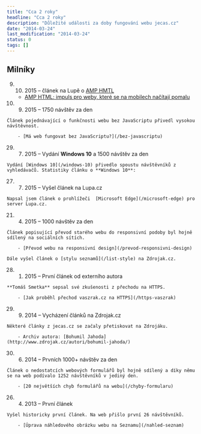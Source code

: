 ```yaml
---
title: "Cca 2 roky"
headline: "Cca 2 roky"
description: "Důležité události za doby fungování webu jecas.cz"
date: "2014-03-24"
last_modification: "2014-03-24"
status: 0
tags: []
---
```


## Milníky

  9. 10. 2015 – článek na Lupě o [AMP HMTL](/amp-html)

        - [AMP HTML: impuls pro weby, které se na mobilech načítají pomalu](http://www.lupa.cz/clanky/amp-html-impuls-pro-weby-ktere-se-na-mobilech-nacitaji-pomalu/)

  28. 9. 2015 – 1750 návštěv za den
  
    Článek pojednávající o funkčnosti webu bez JavaScriptu přivedl vysokou návštěvnost.

        - [Má web fungovat bez JavaScriptu?](/bez-javascriptu)

  29. 7. 2015 – Vydání **Windows 10** a 1500 návštěv za den
  
    Vydání [Windows 10](/windows-10) přivedlo spoustu návštěvníků z vyhledávačů. Statistiky článku o **Windows 10**:

  27. 7. 2015 – Vyšel článek na Lupa.cz

    Napsal jsem článek o prohlížeči  [Microsoft Edge](/microsoft-edge) pro server Lupa.cz.

  21. 4. 2015 – 1000 návštěv za den
  
    Článek popisující převod starého webu do responsivní podoby byl hojně sdílený na sociálních sítích.

        - [Převod webu na responsivní design](/prevod-responsivni-design)

    Dále vyšel článek o [stylu seznamů](/list-style) na Zdrojak.cz.

  28. 1. 2015 – První článek od externího autora
  
    **Tomáš Smetka** sepsal své zkušenosti z přechodu na HTTPS.

        - [Jak proběhl přechod vaszrak.cz na HTTPS](/https-vaszrak)

  29. 9. 2014 – Vycházení článků na Zdrojak.cz
  
    Některé články z jecas.cz se začaly přetiskovat na Zdrojáku.

        - Archiv autora: [Bohumil Jahoda](http://www.zdrojak.cz/autori/bohumil-jahoda/)

  30. 6. 2014 – Prvních 1000+ návštěv za den
  
    Článek o nedostatcích webových formulářů byl hojně sdílený a díky němu se na web podívalo 1252 návštěvníků v jediný den.

        - [20 největších chyb formulářů na webu](/chyby-formularu)

  26. 4. 2013 – První článek
  
    Vyšel historicky první článek. Na web přišlo první 26 návštěvníků.

        - [Úprava náhledového obrázku webu na Seznamu](/nahled-seznam)